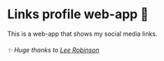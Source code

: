 # Links profile web-app 🔗

This is a web-app that shows my social media links.

###### ✨ Huge thanks to [Lee Robinson](https://github.com/leerob)
